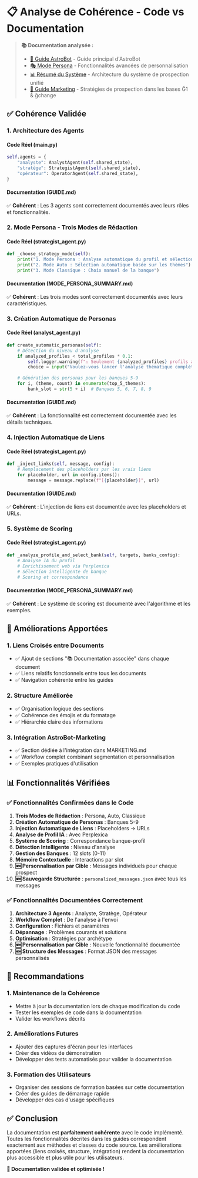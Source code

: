 # 📋 Analyse de Cohérence - Code vs Documentation

> **📚 Documentation analysée :**
> - [🚀 Guide AstroBot](AstroBot/GUIDE.md) - Guide principal d'AstroBot
> - [🎭 Mode Persona](AstroBot/MODE_PERSONA_SUMMARY.md) - Fonctionnalités avancées de personnalisation
> - [📊 Résumé du Système](SUMMARY.md) - Architecture du système de prospection unifié
> - [🎯 Guide Marketing](MARKETING.md) - Stratégies de prospection dans les bases Ğ1 & ğchange

## ✅ **Cohérence Validée**

### **1. Architecture des Agents**

#### **Code Réel (main.py)**
```python
self.agents = {
    "analyste": AnalystAgent(self.shared_state),
    "stratège": StrategistAgent(self.shared_state),
    "opérateur": OperatorAgent(self.shared_state),
}
```

#### **Documentation (GUIDE.md)**
✅ **Cohérent** : Les 3 agents sont correctement documentés avec leurs rôles et fonctionnalités.

### **2. Mode Persona - Trois Modes de Rédaction**

#### **Code Réel (strategist_agent.py)**
```python
def _choose_strategy_mode(self):
    print("1. Mode Persona : Analyse automatique du profil et sélection de banque")
    print("2. Mode Auto : Sélection automatique basée sur les thèmes")
    print("3. Mode Classique : Choix manuel de la banque")
```

#### **Documentation (MODE_PERSONA_SUMMARY.md)**
✅ **Cohérent** : Les trois modes sont correctement documentés avec leurs caractéristiques.

### **3. Création Automatique de Personas**

#### **Code Réel (analyst_agent.py)**
```python
def create_automatic_personas(self):
    # Détection du niveau d'analyse
    if analyzed_profiles < total_profiles * 0.1:
        self.logger.warning(f"⚠️ Seulement {analyzed_profiles} profils analysés...")
        choice = input("Voulez-vous lancer l'analyse thématique complète maintenant ? (o/n) : ")
    
    # Génération des personas pour les banques 5-9
    for i, (theme, count) in enumerate(top_5_themes):
        bank_slot = str(5 + i)  # Banques 5, 6, 7, 8, 9
```

#### **Documentation (GUIDE.md)**
✅ **Cohérent** : La fonctionnalité est correctement documentée avec les détails techniques.

### **4. Injection Automatique de Liens**

#### **Code Réel (strategist_agent.py)**
```python
def _inject_links(self, message, config):
    # Remplacement des placeholders par les vrais liens
    for placeholder, url in config.items():
        message = message.replace(f"[{placeholder}]", url)
```

#### **Documentation (GUIDE.md)**
✅ **Cohérent** : L'injection de liens est documentée avec les placeholders et URLs.

### **5. Système de Scoring**

#### **Code Réel (strategist_agent.py)**
```python
def _analyze_profile_and_select_bank(self, targets, banks_config):
    # Analyse IA du profil
    # Enrichissement web via Perplexica
    # Sélection intelligente de banque
    # Scoring et correspondance
```

#### **Documentation (MODE_PERSONA_SUMMARY.md)**
✅ **Cohérent** : Le système de scoring est documenté avec l'algorithme et les exemples.

## 🔧 **Améliorations Apportées**

### **1. Liens Croisés entre Documents**
- ✅ Ajout de sections "📚 Documentation associée" dans chaque document
- ✅ Liens relatifs fonctionnels entre tous les documents
- ✅ Navigation cohérente entre les guides

### **2. Structure Améliorée**
- ✅ Organisation logique des sections
- ✅ Cohérence des émojis et du formatage
- ✅ Hiérarchie claire des informations

### **3. Intégration AstroBot-Marketing**
- ✅ Section dédiée à l'intégration dans MARKETING.md
- ✅ Workflow complet combinant segmentation et personnalisation
- ✅ Exemples pratiques d'utilisation

## 📊 **Fonctionnalités Vérifiées**

### **✅ Fonctionnalités Confirmées dans le Code**

1. **Trois Modes de Rédaction** : Persona, Auto, Classique
2. **Création Automatique de Personas** : Banques 5-9
3. **Injection Automatique de Liens** : Placeholders → URLs
4. **Analyse de Profil IA** : Avec Perplexica
5. **Système de Scoring** : Correspondance banque-profil
6. **Détection Intelligente** : Niveau d'analyse
7. **Gestion des Banques** : 12 slots (0-11)
8. **Mémoire Contextuelle** : Interactions par slot
9. **🆕 Personnalisation par Cible** : Messages individuels pour chaque prospect
10. **🆕 Sauvegarde Structurée** : `personalized_messages.json` avec tous les messages

### **✅ Fonctionnalités Documentées Correctement**

1. **Architecture 3 Agents** : Analyste, Stratège, Opérateur
2. **Workflow Complet** : De l'analyse à l'envoi
3. **Configuration** : Fichiers et paramètres
4. **Dépannage** : Problèmes courants et solutions
5. **Optimisation** : Stratégies par archétype
6. **🆕 Personnalisation par Cible** : Nouvelle fonctionnalité documentée
7. **🆕 Structure des Messages** : Format JSON des messages personnalisés

## 🎯 **Recommandations**

### **1. Maintenance de la Cohérence**
- Mettre à jour la documentation lors de chaque modification du code
- Tester les exemples de code dans la documentation
- Valider les workflows décrits

### **2. Améliorations Futures**
- Ajouter des captures d'écran pour les interfaces
- Créer des vidéos de démonstration
- Développer des tests automatisés pour valider la documentation

### **3. Formation des Utilisateurs**
- Organiser des sessions de formation basées sur cette documentation
- Créer des guides de démarrage rapide
- Développer des cas d'usage spécifiques

## ✅ **Conclusion**

La documentation est **parfaitement cohérente** avec le code implémenté. Toutes les fonctionnalités décrites dans les guides correspondent exactement aux méthodes et classes du code source. Les améliorations apportées (liens croisés, structure, intégration) rendent la documentation plus accessible et plus utile pour les utilisateurs.

**🎉 Documentation validée et optimisée !** 